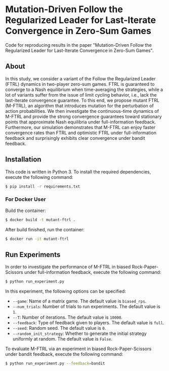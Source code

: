 # Mutation-Driven Follow the Regularized Leader for Last-Iterate Convergence in Zero-Sum Games
Code for reproducing results in the paper "Mutation-Driven Follow the Regularized Leader for Last-Iterate Convergence in Zero-Sum Games".

## About
In this study, we consider a variant of the Follow the Regularized Leader (FTRL) dynamics in two-player zero-sum games.
FTRL is guaranteed to converge to a Nash equilibrium when time-averaging the strategies, while a lot of variants suffer from the issue of limit cycling behavior, i.e., lack the last-iterate convergence guarantee.
To this end, we propose mutant FTRL (M-FTRL), an algorithm that introduces mutation for the perturbation of action probabilities.
We then investigate the continuous-time dynamics of M-FTRL and provide the strong convergence guarantees toward stationary points that approximate Nash equilibria under full-information feedback.
Furthermore, our simulation demonstrates that M-FTRL can enjoy faster convergence rates than FTRL and optimistic FTRL under full-information feedback and surprisingly exhibits clear convergence under bandit feedback.

## Installation
This code is written in Python 3.
To install the required dependencies, execute the following command:
```bash
$ pip install -r requirements.txt
```

### For Docker User
Build the container:
```bash
$ docker build -t mutant-ftrl .
```
After build finished, run the container:
```bash
$ docker run -it mutant-ftrl
```

## Run Experiments
In order to investigate the performance of M-FTRL in biased Rock-Paper-Scissors under full-information feedback, execute the following command:
```bash
$ python run_experiment.py
```
In this experiment, the following options can be specified:
* `--game`: Name of a matrix game. The default value is `biased_rps`.
* `--num_trials`: Number of trials to run experiments. The default value is `1`.
* `--T`: Number of iterations. The default value is `10000`.
* `--feedback`: Type of feedback given to players. The default value is `full`.
* `--seed`: Random seed. The default value is `0`.
* `--random_init_strategy`: Whether to generate the initial strategy uniformly at random. The default value is `False`.

To evaluate M-FTRL via an experiment in biased Rock-Paper-Scissors under bandit feedback, execute the following command:
```bash
$ python run_experiment.py --feedback=bandit
```
